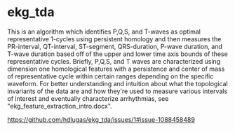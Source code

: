 # ekg_tda
This is an algorithm which identifies P,Q,S, and T-waves as optimal representative 1-cycles using persistent homology and then measures the PR-interval, QT-interval, ST-segment, QRS-duration, P-wave duration, and T-wave duration based off of the
upper and lower time axis bounds of these representative cycles. Briefly, P,Q,S, and T waves are characterized using dimension one homological features with a persistence and center of mass of representative cycle within certain ranges depending on the specific waveform. For better understanding and intuition about what the topological invariants of the data are and how they're used to measure various intervals of interest and eventually characterize arrhythmias, see "ekg_feature_extraction_intro.docx".

https://github.com/hdlugas/ekg_tda/issues/1#issue-1088458489
